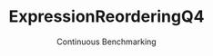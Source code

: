 ---
layout: docu
title: ExpressionReorderingQ4
subtitle: Continuous Benchmarking
selected: 
expanded: Benchmarking
benchmark: /individual_results/ExpressionReorderingQ4.html
---